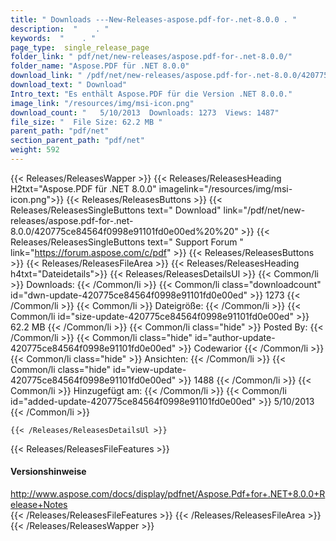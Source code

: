 ```yaml
---
title: " Downloads ---New-Releases-aspose.pdf-for-.net-8.0.0 . "
description:  "    . " 
keywords:  "    . " 
page_type:  single_release_page
folder_link: " pdf/net/new-releases/aspose.pdf-for-.net-8.0.0/"
folder_name: "Aspose.PDF für .NET 8.0.0"
download_link: " /pdf/net/new-releases/aspose.pdf-for-.net-8.0.0/420775ce84564f0998e91101fd0e00ed"
download_text: " Download"
Intro_text: "Es enthält Aspose.PDF für die Version .NET 8.0.0."
image_link: "/resources/img/msi-icon.png"
download_count: "   5/10/2013  Downloads: 1273  Views: 1487"
file_size: "  File Size: 62.2 MB "
parent_path: "pdf/net"
section_parent_path: "pdf/net"
weight: 592
---
```


{{< Releases/ReleasesWapper >}}
  {{< Releases/ReleasesHeading H2txt="Aspose.PDF für .NET 8.0.0" imagelink="/resources/img/msi-icon.png">}}
  {{< Releases/ReleasesButtons >}}
    {{< Releases/ReleasesSingleButtons text=" Download" link="/pdf/net/new-releases/aspose.pdf-for-.net-8.0.0/420775ce84564f0998e91101fd0e00ed%20%20" >}}
    {{< Releases/ReleasesSingleButtons text=" Support Forum " link="https://forum.aspose.com/c/pdf" >}}
  {{< Releases/ReleasesButtons >}}
  {{< Releases/ReleasesFileArea >}}
    {{< Releases/ReleasesHeading h4txt="Dateidetails">}}
    {{< Releases/ReleasesDetailsUl >}}
            {{< Common/li >}} Downloads: {{< /Common/li >}}
      {{< Common/li class="downloadcount" id="dwn-update-420775ce84564f0998e91101fd0e00ed" >}} 1273 {{< /Common/li >}}
      {{< Common/li >}} Dateigröße: {{< /Common/li >}}
      {{< Common/li id="size-update-420775ce84564f0998e91101fd0e00ed" >}} 62.2 MB {{< /Common/li >}} 
      {{< Common/li  class="hide" >}} Posted By: {{< /Common/li >}} 
      {{< Common/li class="hide" id="author-update-420775ce84564f0998e91101fd0e00ed" >}} Codewarior {{< /Common/li >}}
      {{< Common/li class="hide" >}} Ansichten: {{< /Common/li >}}
      {{< Common/li class="hide" id="view-update-420775ce84564f0998e91101fd0e00ed" >}} 1488 {{< /Common/li >}}
      {{< Common/li >}} Hinzugefügt am: {{< /Common/li >}}
      {{< Common/li id="added-update-420775ce84564f0998e91101fd0e00ed" >}} 5/10/2013 {{< /Common/li >}} 

    {{< /Releases/ReleasesDetailsUl >}}

  {{< Releases/ReleasesFileFeatures >}}
      <h4>Versionshinweise</h4><div> <a href="http://www.aspose.com/docs/display/pdfnet/Aspose.Pdf+for+.NET+8.0.0+Release+Notes">http://www.aspose.com/docs/display/pdfnet/Aspose.Pdf+for+.NET+8.0.0+Release+Notes</a></div>
  {{< /Releases/ReleasesFileFeatures >}}
 {{< /Releases/ReleasesFileArea >}}
{{< /Releases/ReleasesWapper >}}



